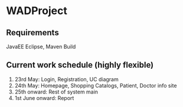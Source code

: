 # WADProject

## Requirements
JavaEE
Eclipse, Maven Build

## Current work schedule (highly flexible)
1) 23rd May: Login, Registration, UC diagram
2) 24th May: Homepage, Shopping Catalogs, Patient, Doctor info site
3) 25th onward: Rest of system main 
4) 1st June onward: Report
